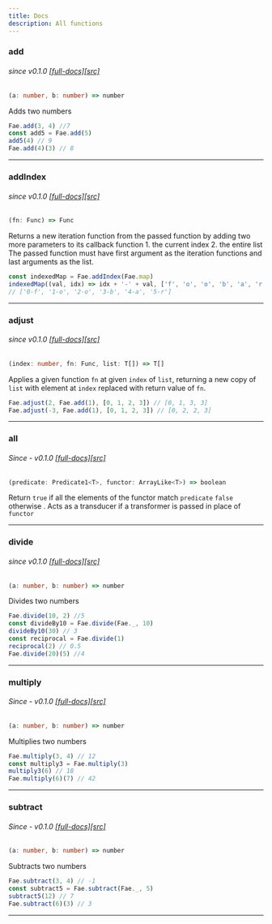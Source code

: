 ```yaml
---
title: Docs
description: All functions
---
```


[add]: https://deno.land/x/fae/add.ts
[addindex]: https://deno.land/x/fae/addIndex.ts
[adjust]: https://deno.land/x/fae/adjust.ts
[all]: https://deno.land/x/fae/all.ts

### add

###### since v0.1.0 <span> <span class="full-docs">[[full-docs]](/add)</span>[[src]][add]</span>

```typescript
(a: number, b: number) => number
```

Adds two numbers

```typescript
Fae.add(3, 4) //7
const add5 = Fae.add(5)
add5(4) // 9
Fae.add(4)(3) // 8
```

---

### addIndex

###### since v0.1.0 <span> <span class="full-docs">[[full-docs]](/addIndex)</span>[[src]][addindex]</span>

```typescript
(fn: Func) => Func
```

Returns a new iteration function from the passed function by adding two more parameters to its callback function 1.
the current index 2. the entire list The passed function must have first argument as the iteration functions and last arguments as the list.

```typescript
const indexedMap = Fae.addIndex(Fae.map)
indexedMap((val, idx) => idx + '-' + val, ['f', 'o', 'o', 'b', 'a', 'r'])
// ['0-f', '1-o', '2-o', '3-b', '4-a', '5-r']
```

---

### adjust

###### since v0.1.0 <span> <span class="full-docs">[[full-docs]](/adjust)</span>[[src]][adjust]</span>

```typescript
(index: number, fn: Func, list: T[]) => T[]
```

Applies a given function `fn` at given `index` of `list`, returning a new copy of `list` with element at `index` replaced with return value of `fn`.

```typescript
Fae.adjust(2, Fae.add(1), [0, 1, 2, 3]) // [0, 1, 3, 3]
Fae.adjust(-3, Fae.add(1), [0, 1, 2, 3]) // [0, 2, 2, 3]
```

---

### all

###### Since - v0.1.0 <span> <span class="full-docs">[[full-docs]](/all)</span>[[src]][all]</span>

```typescript
(predicate: Predicate1<T>, functor: ArrayLike<T>) => boolean
```

Return `true` if all the elements of the functor match `predicate` `false` otherwise . Acts as a transducer if a transformer is passed in place of `functor`

---

### divide

###### since v0.1.0 <span> <span class="full-docs">[[full-docs]](/add)</span>[[src]][add]</span>

```typescript
(a: number, b: number) => number
```

Divides two numbers

```typescript
Fae.divide(10, 2) //5
const divideBy10 = Fae.divide(Fae._, 10)
divideBy10(30) // 3
const reciprocal = Fae.divide(1)
reciprocal(2) // 0.5
Fae.divide(20)(5) //4
```

---

### multiply

###### Since - v0.1.0 <span> <span class="full-docs">[[full-docs]](/all)</span>[[src]][all]</span>

```typescript
(a: number, b: number) => number
```

Multiplies two numbers

```typescript
Fae.multiply(3, 4) // 12
const multiply3 = Fae.multiply(3)
multiply3(6) // 18
Fae.multiply(6)(7) // 42
```

---

### subtract

###### Since - v0.1.0 <span> <span class="full-docs">[[full-docs]](/all)</span>[[src]][all]</span>

```typescript
(a: number, b: number) => number
```

Subtracts two numbers

```typescript
Fae.subtract(3, 4) // -1
const subtract5 = Fae.subtract(Fae._, 5)
subtract5(12) // 7
Fae.subtract(6)(3) // 3
```

---
